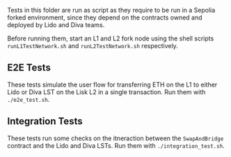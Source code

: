 Tests in this folder are run as script as they require to be run in a Sepolia forked environment, since they depend on the contracts owned and deployed by Lido and Diva teams.

Before running them, start an L1 and L2 fork node using the shell scripts `runL1TestNetwork.sh` and `runL2TestNetwork.sh` respectively.

## E2E Tests

These tests simulate the user flow for transferring ETH on the L1 to either Lido or Diva LST on the Lisk L2 in a single transaction. Run them with `./e2e_test.sh`.

## Integration Tests

These tests run some checks on the itneraction between the `SwapAndBridge` contract and the Lido and Diva LSTs. Run them with `./integration_test.sh`.
